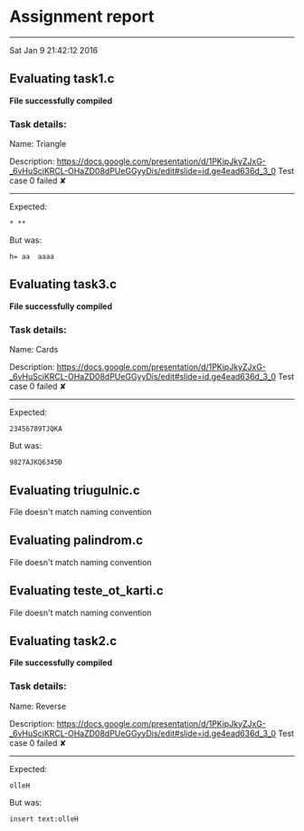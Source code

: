 # Assignment report
---
Sat Jan  9 21:42:12 2016

## Evaluating task1.c

**File successfully compiled**

### Task details:

Name: Triangle

Description: https://docs.google.com/presentation/d/1PKipJkyZJxG-_6vHuSciKRCL-OHaZD08dPUeGGyyDis/edit#slide=id.ge4ead636d_3_0
Test case 0 failed ✘ 

---
Expected:
```
* **
```
But was:
```
h= aa  aaaa
```
## Evaluating task3.c

**File successfully compiled**

### Task details:

Name: Cards

Description: https://docs.google.com/presentation/d/1PKipJkyZJxG-_6vHuSciKRCL-OHaZD08dPUeGGyyDis/edit#slide=id.ge4ead636d_3_0
Test case 0 failed ✘ 

---
Expected:
```
23456789ТJQKA
```
But was:
```
9827AJKQ6345Ð
```
## Evaluating triugulnic.c

File doesn't match naming convention

## Evaluating palindrom.c

File doesn't match naming convention

## Evaluating teste_ot_karti.c

File doesn't match naming convention

## Evaluating task2.c

**File successfully compiled**

### Task details:

Name: Reverse

Description: https://docs.google.com/presentation/d/1PKipJkyZJxG-_6vHuSciKRCL-OHaZD08dPUeGGyyDis/edit#slide=id.ge4ead636d_3_0
Test case 0 failed ✘ 

---
Expected:
```
olleH
```
But was:
```
insert text:olleH
```
